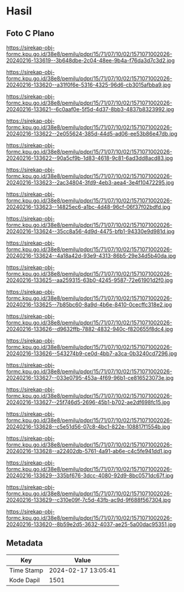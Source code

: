 # Hasil

## Foto C Plano

https://sirekap-obj-formc.kpu.go.id/38e8/pemilu/pdpr/15/71/07/10/02/1571071002026-20240216-133619--3b648dbe-2c04-48ee-9b4a-f76da3d7c3d2.jpg

https://sirekap-obj-formc.kpu.go.id/38e8/pemilu/pdpr/15/71/07/10/02/1571071002026-20240216-133620--a31f0f6e-5316-4325-96d6-cb3015afbba9.jpg

https://sirekap-obj-formc.kpu.go.id/38e8/pemilu/pdpr/15/71/07/10/02/1571071002026-20240216-133621--6c0aaf0e-5f5d-4d37-8bb3-4837b8323992.jpg

https://sirekap-obj-formc.kpu.go.id/38e8/pemilu/pdpr/15/71/07/10/02/1571071002026-20240216-133622--2e055624-385d-44d5-ad06-ee53b86e47db.jpg

https://sirekap-obj-formc.kpu.go.id/38e8/pemilu/pdpr/15/71/07/10/02/1571071002026-20240216-133622--90a5cf9b-1d83-4618-9c81-6ad3dd8acd83.jpg

https://sirekap-obj-formc.kpu.go.id/38e8/pemilu/pdpr/15/71/07/10/02/1571071002026-20240216-133623--2ac34804-3fd9-4eb3-aea4-3e4f10472295.jpg

https://sirekap-obj-formc.kpu.go.id/38e8/pemilu/pdpr/15/71/07/10/02/1571071002026-20240216-133623--14825ec6-a1bc-4d48-96cf-06f37f02bdfd.jpg

https://sirekap-obj-formc.kpu.go.id/38e8/pemilu/pdpr/15/71/07/10/02/1571071002026-20240216-133624--35cc8a56-4d9d-4475-bfb1-94330e9d981d.jpg

https://sirekap-obj-formc.kpu.go.id/38e8/pemilu/pdpr/15/71/07/10/02/1571071002026-20240216-133624--4a18a42d-93e9-4313-86b5-29e34d5b40da.jpg

https://sirekap-obj-formc.kpu.go.id/38e8/pemilu/pdpr/15/71/07/10/02/1571071002026-20240216-133625--aa259315-63b0-4245-9587-72e61901d2f0.jpg

https://sirekap-obj-formc.kpu.go.id/38e8/pemilu/pdpr/15/71/07/10/02/1571071002026-20240216-133625--7b85bc60-8a9d-4b6e-8410-0cecffc318e2.jpg

https://sirekap-obj-formc.kpu.go.id/38e8/pemilu/pdpr/15/71/07/10/02/1571071002026-20240216-133626--d9632ffb-7882-4832-940c-f820655f8dc4.jpg

https://sirekap-obj-formc.kpu.go.id/38e8/pemilu/pdpr/15/71/07/10/02/1571071002026-20240216-133626--543274b9-ce0d-4bb7-a3ca-0b3240cd7296.jpg

https://sirekap-obj-formc.kpu.go.id/38e8/pemilu/pdpr/15/71/07/10/02/1571071002026-20240216-133627--033e0795-453a-4f69-96b1-ce816523073e.jpg

https://sirekap-obj-formc.kpu.go.id/38e8/pemilu/pdpr/15/71/07/10/02/1571071002026-20240216-133627--25f746d5-2696-45b1-b702-ae2df698fc15.jpg

https://sirekap-obj-formc.kpu.go.id/38e8/pemilu/pdpr/15/71/07/10/02/1571071002026-20240216-133628--c5e51d56-07c8-4bc1-822e-108817f1554b.jpg

https://sirekap-obj-formc.kpu.go.id/38e8/pemilu/pdpr/15/71/07/10/02/1571071002026-20240216-133628--a22402db-5761-4a91-ab6e-c4c5fe941dd1.jpg

https://sirekap-obj-formc.kpu.go.id/38e8/pemilu/pdpr/15/71/07/10/02/1571071002026-20240216-133629--335bf676-3dcc-4080-92d9-8bc0571dc67f.jpg

https://sirekap-obj-formc.kpu.go.id/38e8/pemilu/pdpr/15/71/07/10/02/1571071002026-20240216-133629--c310e09f-7c5d-43fb-ac9d-9f688f567304.jpg

https://sirekap-obj-formc.kpu.go.id/38e8/pemilu/pdpr/15/71/07/10/02/1571071002026-20240216-133620--8b59e2d5-3632-4037-ae25-5a00dac95351.jpg


## Metadata

| Key        | Value               |
| ---------- | ------------------- |
| Time Stamp | 2024-02-17 13:05:41 |
| Kode Dapil | 1501                |



